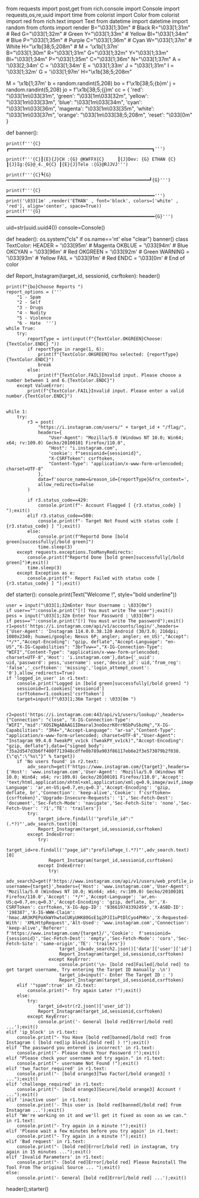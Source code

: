 from requests import post,get
from rich.console import Console
import requests,os,re,uuid
import time
from colorist import Color
from colorist import red
from rich.text import Text
from datetime import datetime
import random
from cfonts import render
B="\033[1;30m" # Black
R="\033[1;31m" # Red
G="\033[1;32m" # Green
Y="\033[1;33m" # Yellow
Bl="\033[1;34m" # Blue
P="\033[1;35m" # Purple
C="\033[1;36m" # Cyan
W="\033[1;37m" # White
H="\x1b[38;5;208m" #
M = '\x1b[1;37m'             
B="\033[1;30m"
R="\033[1;31m"
G="\033[1;32m"
Y="\033[1;33m"
Bl="\033[1;34m"
P="\033[1;35m"
C="\033[1;36m"
N="\033[1;37m"
A = '\033[2;34m'
C = '\033[1;34m'
E = '\033[1;33m'
J = "\033[1;31m"
I = '\033[1;32m'
G = '\033[1;97m'
H="\x1b[38;5;208m"

M = '\x1b[1;37m' 
b = random.randint(5,208)
bo = f'\x1b[38;5;{b}m'
j = random.randint(5,208)
jo = f'\x1b[38;5;{j}m'
cc = {
    'red': "\033[1m\033[31m",
    'green': "\033[1m\033[32m",
    'yellow': "\033[1m\033[33m",
    'blue': "\033[1m\033[34m",
    'cyan': "\033[1m\033[36m",
    'magenta': "\033[1m\033[35m",
    'white': "\033[1m\033[37m",
    'orange': "\033[1m\033[38;5;208m",
    'reset': "\033[0m"
}

def banner():
   

    print(f'''{C}┏━━━━━━━━━━━━━━━━━━━━━━━━━━━━━━━━━━━━━━━━━━━━━━━━━━━━━━┓''')
    
    print(f'''{C}┃{E}{J}CH :{G} @KWFFX{C}     ┃{J}Dev: {G} ETHAN {C} ┃{J}Ig:{G}@_4._0{C} ┃{E}{J}Tele :{G}@RJJVJ''')
    
    print(f'''{C}┗{G}━━━━━━━━━━━━━━━━━━━━━━━━━━━━━━━━━━━━━━━━━━━━━━━━━━━━━━┛{G}''')
   
    print(f'''{C}━━━━━━━━━━━━━━━━━━━━━━━━━━━━━━━━━━━━━━━━━━━━━━━━━━━━━━━━''')
    print('\033[1m' ,render('ETHAN' , font='block', colors=['white' , 'red'], align='center', space=True))
    print(f'''{G}━━━━━━━━━━━━━━━━━━━━━━━━━━━━━━━━━━━━━━━━━━━━━━━━━━━━━━━━{G}''')
    
uid=str(uuid.uuid4())
console=Console()

def header():
    os.system("cls" if os.name=='nt' else "clear")
    banner()
class TextColor:
    HEADER = '\033[95m'  # Magenta
    OKBLUE = '\033[94m'  # Blue
    OKCYAN = '\033[96m'  # Red
    OKGREEN = '\033[92m' # Green
    WARNING = '\033[93m' # Yellow
    FAIL = '\033[91m'    # Red
    ENDC = '\033[0m'     # End of color
    
    
def Report_Instagram(target_id, sessionid, csrftoken):
    header()
    
    print(f"{bo}Choose Reports ")
    report_options = ('''
        "1 - Spam
        "2 - Self
        "3 - Drugs
        "4 - Nudity
        "5 - Violence
        "6 - Hate  ''')
    while True:
        try:
            reportType = int(input(f"{TextColor.OKGREEN}Choose: {TextColor.ENDC} "))
            if reportType in range(1, 6):
                print(f"{TextColor.OKGREEN}You selected: {reportType}{TextColor.ENDC}")
                break
            else:
                print(f"{TextColor.FAIL}Invalid input. Please choose a number between 1 and 6.{TextColor.ENDC}")
        except ValueError:
            print(f"{TextColor.FAIL}Invalid input. Please enter a valid number.{TextColor.ENDC}")


    while 1:
        try:
            r3 = post(
                "https://i.instagram.com/users/" + target_id + "/flag/",
                headers={
                    "User-Agent": "Mozilla/5.0 (Windows NT 10.0; Win64; x64; rv:109.0) Gecko/20100101 Firefox/110.0",
                    "Host": "i.instagram.com",
                    'cookie': f"sessionid={sessionid}",
                    "X-CSRFToken": csrftoken,
                    "Content-Type": "application/x-www-form-urlencoded; charset=UTF-8"
                },
                data=f'source_name=&reason_id={reportType}&frx_context=',
                allow_redirects=False
            )         
            
            if r3.status_code==429:
                console.print(f"- Account Flagged [ {r3.status_code} ] ");exit()
            elif r3.status_code==500:
                console.print(f"- Target Not Found with status code [ {r3.status_code} ] ");exit()
            else:
                console.print(f"Reportd Done [bold green]successfully[/bold green]") 
                time.sleep(3)				
        except requests.exceptions.TooManyRedirects:
            console.print(f"Reportd Done [bold green]successfully[/bold green]")#;exit()
            time.sleep(3)
        except Exception as e:
            console.print(f"- Report Failed with status code [ {r3.status_code} ] ");exit()

def starter():
    console.print(Text("Welcome !", style="bold underline"))
    
    user = input("\033[1;32mEnter Your Username : \033[0m")
    if user=="":console.print("[!] You must write The user");exit()
    pess = input("\033[1;32m Enter Your Password : \033[0m")
    if pess=="":console.print("[!] You must write The password");exit()
    r1=post('https://i.instagram.com/api/v1/accounts/login/',headers={'User-Agent': 'Instagram 114.0.0.38.120 Android (30/3.0; 216dpi; 1080x2340; huawei/google; Nexus 6P; angler; angler; en_US)',"Accept": "*/*","Accept-Encoding": "gzip, deflate","Accept-Language": "en-US","X-IG-Capabilities": "3brTvw==","X-IG-Connection-Type": "WIFI","Content-Type": "application/x-www-form-urlencoded; charset=UTF-8",'Host': 'i.instagram.com'},data={'_uuid': uid,'password': pess,'username': user,'device_id': uid,'from_reg': 'false','_csrftoken': 'missing','login_attempt_count': '0'},allow_redirects=True)
    if 'logged_in_user' in r1.text:
        console.print("Logged in [bold green]successfully[/bold green] ")
        sessionid=r1.cookies['sessionid']
        csrftoken=r1.cookies['csrftoken']
        target=input(f"\033[1;36m Target : \033[0m ") 

        r2=post('https://i.instagram.com:443/api/v1/users/lookup/',headers={"Connection": "close", "X-IG-Connection-Type": "WIFI","mid":"XOSINgABAAG1IDmaral3noOozrK0rrNSbPuSbzHq","X-IG-Capabilities": "3R4=","Accept-Language": "ar-sa","Content-Type": "application/x-www-form-urlencoded; charset=UTF-8","User-Agent": "Instagram 99.4.0 TweakPY_vv1ck (TweakPY_vv1ck)","Accept-Encoding": "gzip, deflate"},data={"signed_body": "35a2d547d3b6ff400f713948cdffe0b789a903f86117eb6e2f3e573079b2f038.{\"q\":\"%s\"}" % target})
        if 'No users found' in r2.text:
            adv_search=get(f'https://www.instagram.com/{target}',headers={'Host': 'www.instagram.com','User-Agent': 'Mozilla/5.0 (Windows NT 10.0; Win64; x64; rv:109.0) Gecko/20100101 Firefox/110.0','Accept': 'text/html,application/xhtml+xml,application/xml;q=0.9,image/avif,image/webp,*/*;q=0.8','Accept-Language': 'ar,en-US;q=0.7,en;q=0.3','Accept-Encoding': 'gzip, deflate, br','Connection': 'keep-alive','Cookie': f'csrftoken={csrftoken}','Upgrade-Insecure-Requests': '1','Sec-Fetch-Dest': 'document','Sec-Fetch-Mode': 'navigate','Sec-Fetch-Site': 'none','Sec-Fetch-User': '?1','TE': 'trailers'})
            try:
                target_id=re.findall('"profile_id":"(.*?)"',adv_search.text)[0]
                Report_Instagram(target_id,sessionid,csrftoken)
            except IndexError:
                try:
                    target_id=re.findall('"page_id":"profilePage_(.*?)"',adv_search.text)[0]
                    Report_Instagram(target_id,sessionid,csrftoken)
                except IndexError:
                    try:
                        adv_search2=get(f'https://www.instagram.com/api/v1/users/web_profile_info/?username={target}',headers={'Host': 'www.instagram.com','User-Agent': 'Mozilla/5.0 (Windows NT 10.0; Win64; x64; rv:109.0) Gecko/20100101 Firefox/110.0','Accept': '*/*','Accept-Language': 'ar,en-US;q=0.7,en;q=0.3','Accept-Encoding': 'gzip, deflate, br','X-CSRFToken': csrftoken,'X-IG-App-ID': '936619743392459','X-ASBD-ID': '198387','X-IG-WWW-Claim': 'hmac.AR3KPEPoXkWYhwtoCUKyUHK80GsE1g2PJI1uPtDlCyo4PHKn','X-Requested-With': 'XMLHttpRequest','Alt-Used': 'www.instagram.com','Connection': 'keep-alive','Referer': f'https://www.instagram.com/{target}/','Cookie':  f'sessionid={sessionid}','Sec-Fetch-Dest': 'empty','Sec-Fetch-Mode': 'cors','Sec-Fetch-Site': 'same-origin','TE': 'trailers'})
                        target_id=adv_search2.json()['data']['user']['id']
                        Report_Instagram(target_id,sessionid,csrftoken)
                    except KeyError:
                        console.print('\n- [bold red]Failed[/bold red] to get target username, Try entering the Target ID manually .\n')
                        target_id=input('- Enter The Target ID : ')
                        Report_Instagram(target_id,sessionid,csrftoken)
        elif '"spam":true' in r2.text:
            console.print("- Try again Later !");exit()
        else:
            try:
                target_id=str(r2.json()['user_id'])
                Report_Instagram(target_id,sessionid,csrftoken)
            except KeyError:
                console.print('- General [bold red]Error[/bold red] ...');exit() 
    elif 'ip_block' in r1.text:
        console.print("- You Have [bold red]banned[/bold red] from Instagram ( [bold red]ip block[/bold red] ) !");exit()
    elif 'The password you entered is incorrect' in r1.text:
        console.print("- Please check Your Password !");exit()
    elif "Please check your username and try again." in r1.text:
        console.print("- username Not Found !");exit()
    elif 'two_factor_required' in r1.text:
        console.print("- [bold orange3]Two Factor[/bold orange3] ! ...");exit()
    elif 'challenge_required' in r1.text:
        console.print("- [bold orange3]Secure[/bold orange3] Account ! ...");exit()
    elif 'inactive user' in r1.text:
        console.print('- This user is [bold red]banned[/bold red] from Instagram ...');exit()
    elif "We're working on it and we'll get it fixed as soon as we can." in r1.text:
        console.print("- Try again in a minute !");exit()
    elif 'Please wait a few minutes before you try again' in r1.text:
        console.print("- Try again in a minute !");exit()
    elif 'Bad request' in r1.text:
        console.print("- [bold red]Error[/bold red] in instagram, try again in 15 minutes ...");exit()
    elif 'Invalid Parameters' in r1.text:
        console.print("- [bold red]Error[/bold red] Please Reinstall The Tool From The original Source ... ");exit()
    else:
        console.print('- General [bold red]Error[/bold red] ...');exit()    



header();starter()

